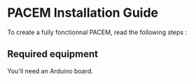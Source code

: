 # PACEM Installation Guide

To create a fully fonctionnal PACEM, read the following steps :

## Required equipment
You'll need an Arduino board.
